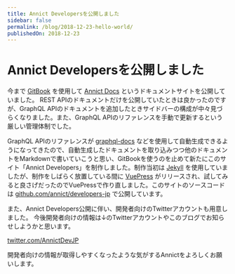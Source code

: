 ```yaml
---
title: Annict Developersを公開しました
sidebar: false
permalink: /blog/2018-12-23-hello-world/
publishedOn: 2018-12-23
---
```


# Annict Developersを公開しました

<BlogPublishedDate />

今まで [GitBook](https://www.gitbook.com) を使用して [Annict Docs](https://docs.annict.com/ja/) というドキュメントサイトを公開していました。
REST APIのドキュメントだけを公開していたときは良かったのですが、GraphQL APIのドキュメントを追加したときサイドバーの構成が中々見づらくなりました。また、GraphQL APIのリファレンスを手動で更新するという厳しい管理体制でした。

GraphQL APIのリファレンスが [graphql-docs](https://github.com/gjtorikian/graphql-docs) などを使用して自動生成できるようになってきたので、自動生成したドキュメントを取り込みつつ他のドキュメントをMarkdownで書いていこうと思い、GitBookを使うのを止めて新たにこのサイト「Annict Developers」を制作しました。制作当初は [Jekyll](https://jekyllrb.com/) を使用していましたが、制作をしばらく放置している間に [VuePress](https://vuepress.vuejs.org/) がリリースされ、試してみると良さげだったのでVuePressで作り直しました。このサイトのソースコードは [github.com/annict/developers-jp](https://github.com/annict/developers-jp) で公開しています。

また、Annict Developers公開に伴い、開発者向けのTwitterアカウントも用意しました。
今後開発者向けの情報は↓のTwitterアカウントやこのブログでお知らせしようかと思います。

[twitter.com/AnnictDevJP](https://twitter.com/AnnictDevJP)

開発者向けの情報が取得しやすくなったような気がするAnnictをよろしくお願いします。
